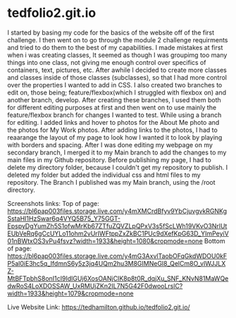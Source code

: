# tedfolio2.git.io

I started by basing my code for the basics of the website off of the first challenge.
I then went on to go through the module 2 challenge requirments and tried to do them to the best of my capabilities.
I made mistakes at first when i was creating classes, It seemed as though I was groupimg too many things into one class, not giving me enough control over specifics of containers, text, pictures, etc.
After awhile I decided to create more classes and classes inside of those classes (subclasses), so that I had more control over the properties I wanted to add in CSS.
I also created two branches to edit on, those being; feature/flexbox(which I struggled with flexbox on) and another branch, develop.
After creating these branches, I used them both for different editing purposes at first and then went on to use mainly the feature/flexbox branch for changes I wanted to test.
While using a branch for editing. I added links and hover to photos for the About Me photo and the photos for My Work photos.
After adding links to the photos, I had to reaarange the layout of my page to look how I wanted it to look by playing with borders and spacing.
After I was done editing my webpage on my secondary branch, I merged it to my Main branch to add the changes to my main files in my Github repository.
Before publishing my page, I had to delete my directory folder, because I couldn't get my repository to publish. I deleted my folder but added the individual css and html files to my repository.
The Branch I published was my Main branch, using the /root directory.


Screenshots links:
Top of page:
https://bl6pap003files.storage.live.com/y4mXMCrdBfyv9YbCjuvgvkRGNKgSstaHI1HzSwar6q4VYQ5B75_Y75GGT-EpspyDgYumZh5S1ofwMrKb67ZTfuZQVZLpQPxV3s5fScLWh19VKvO3NrlUtEUbVeRq6gCcUYLo11ohm2vUrIWFtppZxZkBC1PUc9dXefKpG63D_YImPeyiV01nBWtxOS3vPu4fsvz?width=1933&height=1080&cropmode=none
Bottom of page:
https://bl6pap003files.storage.live.com/y4mG3AxvlTaobOFqGkdWDOU0kFP5al0iE3hc5q_IfdmnS6y5z3jq4UQm2hu3M8GIMNeGl8_QelCm8O_vlWJJLXZ-MtBFTpbhS8onI1cI9IdlGUj6XosOANjCIK8p8t0R_dqjXu_SNF_KNvN81MaWQedwRoS4LoXDOSSAW_UxRMUjZKn2IL7N5G42F0dwooLrslC?width=1933&height=1079&cropmode=none

Live Website Link: https://tedhamilton.github.io/tedfolio2.git.io/
